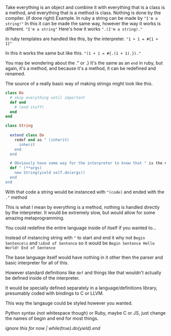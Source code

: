 Take everything is an object and combine it with everything that is a class is a method, and everything that is a method is class.
Nothing is done by the compiler. (if done right)
Example.
In ruby a string can be made by
`"I'm a string!"`
In this it can be made the same way, however the way it works is different.
`"I'm a string"`
Here's how it works
`".(I'm a string)."`

In ruby templates are handled like this, by the interpreter.
`"1 + 1 = #{1 + 1}"`

In this it works the same but like this.
`"(1 + 1 = #{.(1 + 1).})."`

You may be wondering about the ." or .}
It's the same as an `end` in ruby, but again, it's a method, and because it's a method, it can be redefined and renamed.

The source of a really basic way of making strings might look like this.

```rb
class Do
  # skip everything until important
  def end
    # (end stuff)
  end
end

class String
  
  extend class Do
    redef end as " (inherit)
      inherit
    end
  end

  # Obviously have some way for the interpreter to know that " is the name, but ignore all of that right now.
  def " (**args)
    new String(yield self.do(args))
  end
end
```

With that code a string would be instanced with `"(code)` and ended with the `."` method

This is what I mean by everything is a method, nothing is handled directly by the interpreter.
It would be extremely slow, but would allow for some amazing metaprogramming.

You could redefine the entire language inside of itself if you wanted to...

Instead of instancing string with `"` to start and end it why not `Begin Sentence\s` and `\sEnd of Sentence` so it would be `Begin Sentence Hello World! End of Sentence`

The base language itself would have nothing in it other then the parser and basic interpreter for all of this.

However standard definitions like `def` and things like that wouldn't actually be defined inside of the interpreter.

It would be specially defined separately in a language/definitions library, presumably coded with bindings to C or LLVM.

This way the langauge could be styled however you wanted.

Python syntax (not whitespace though) or Ruby, maybe C or JS, just change the names of begin and end for most things.


_ignore this for now | while(true).do(yield).end_
